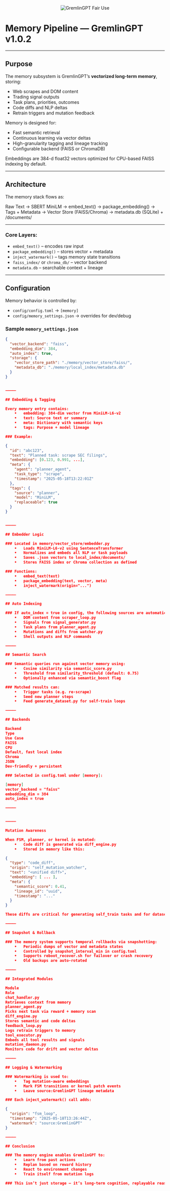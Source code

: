 <div align="center">
  <img src="https://img.shields.io/badge/Fair%20Use-GremlinGPT%20v1.0-black?style=for-the-badge&labelColor=black&color=red&logo=ghost&logoColor=red" alt="GremlinGPT Fair Use">
</div>

# Memory Pipeline — GremlinGPT v1.0.2

---

## Purpose

The memory subsystem is GremlinGPT’s **vectorized long-term memory**, storing:

- Web scrapes and DOM content
- Trading signal outputs
- Task plans, priorities, outcomes
- Code diffs and NLP deltas
- Retrain triggers and mutation feedback

Memory is designed for:
- Fast semantic retrieval
- Continuous learning via vector deltas
- High-granularity tagging and lineage tracking
- Configurable backend (FAISS or ChromaDB)

Embeddings are 384-d float32 vectors optimized for CPU-based FAISS indexing by default.

---

## Architecture

The memory stack flows as:

Raw Text → SBERT MiniLM → embed_text() → package_embedding()
→ Tags + Metadata
→ Vector Store (FAISS/Chroma)
→ metadata.db (SQLite) + /documents/

---

### Core Layers:

- `embed_text()` – encodes raw input
- `package_embedding()` – stores vector + metadata
- `inject_watermark()` – tags memory state transitions
- `faiss_index/` or `chroma_db/` – vector backend
- `metadata.db` – searchable context + lineage

---

## Configuration

Memory behavior is controlled by:

- `config/config.toml` → `[memory]`
- `config/memory_settings.json` → overrides for dev/debug

### Sample `memory_settings.json`
```json
{
  "vector_backend": "faiss",
  "embedding_dim": 384,
  "auto_index": true,
  "storage": {
    "vector_store_path": "./memory/vector_store/faiss/",
    "metadata_db": "./memory/local_index/metadata.db"
  }
}


⸻

## Embedding & Tagging

Every memory entry contains:
	•	embedding: 384-dim vector from MiniLM-L6-v2
	•	text: Source text or summary
	•	meta: Dictionary with semantic keys
	•	tags: Purpose + model lineage

### Example:

{
  "id": "abc123",
  "text": "Planned task: scrape SEC filings",
  "embedding": [0.123, 0.991, ...],
  "meta": {
    "agent": "planner_agent",
    "task_type": "scrape",
    "timestamp": "2025-05-18T13:22:01Z"
  },
  "tags": {
    "source": "planner",
    "model": "MiniLM",
    "replaceable": true
  }
}


⸻

## Embedder Logic

### Located in memory/vector_store/embedder.py
	•	Loads MiniLM-L6-v2 using SentenceTransformer
	•	Normalizes and embeds all NLP or task payloads
	•	Saves .json vectors to local_index/documents/
	•	Stores FAISS index or Chroma collection as defined

### Functions:
	•	embed_text(text)
	•	package_embedding(text, vector, meta)
	•	inject_watermark(origin="...")

⸻

## Auto Indexing

### If auto_index = true in config, the following sources are automatically embedded:
	•	DOM content from scraper_loop.py
	•	Signals from signal_generator.py
	•	Task plans from planner_agent.py
	•	Mutations and diffs from watcher.py
	•	Shell outputs and NLP commands

⸻

## Semantic Search

### Semantic queries run against vector memory using:
	•	Cosine similarity via semantic_score.py
	•	Threshold from similarity_threshold (default: 0.75)
	•	Optionally enhanced via semantic_boost flag

### Matched results can:
	•	Trigger tasks (e.g. re-scrape)
	•	Seed new planner steps
	•	Feed generate_dataset.py for self-train loops

⸻

## Backends

Backend
Type
Use Case
FAISS
CPU
Default, fast local index
Chroma
JSON
Dev-friendly + persistent

### Selected in config.toml under [memory]:

[memory]
vector_backend = "faiss"
embedding_dim = 384
auto_index = true

⸻


⸻

Mutation Awareness

When FSM, planner, or kernel is mutated:
	•	Code diff is generated via diff_engine.py
	•	Stored in memory like this:

{
  "type": "code_diff",
  "origin": "self_mutation_watcher",
  "text": "<unified diff>",
  "embedding": [ ... ],
  "meta": {
    "semantic_score": 0.41,
    "lineage_id": "uuid",
    "timestamp": "..."
  }
}

These diffs are critical for generating self_train tasks and for dataset building in generate_dataset.py.

⸻

## Snapshot & Rollback

### The memory system supports temporal rollbacks via snapshotting:
	•	Periodic dumps of vector and metadata states
	•	Controlled by snapshot_interval_min in config.toml
	•	Supports reboot_recover.sh for failover or crash recovery
	•	Old backups are auto-rotated

⸻

## Integrated Modules

Module
Role
chat_handler.py
Retrieves context from memory
planner_agent.py
Picks next task via reward + memory scan
diff_engine.py
Stores semantic and code deltas
feedback_loop.py
Logs retrain triggers to memory
tool_executor.py
Embeds all tool results and signals
mutation_daemon.py
Monitors code for drift and vector deltas

⸻

## Logging & Watermarking

### Watermarking is used to:
	•	Tag mutation-aware embeddings
	•	Mark FSM transitions or kernel patch events
	•	Leave source:GremlinGPT lineage metadata

### Each inject_watermark() call adds:

{
  "origin": "fsm_loop",
  "timestamp": "2025-05-18T13:26:44Z",
  "watermark": "source:GremlinGPT"
}

⸻

## Conclusion

### The memory engine enables GremlinGPT to:
	•	Learn from past actions
	•	Replan based on reward history
	•	React to environment changes
	•	Train itself from mutation logs

### This isn’t just storage — it’s long-term cognition, replayable reasoning, and evolutionary state tracking.
